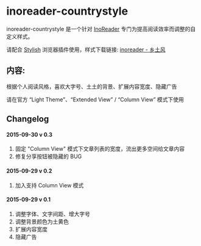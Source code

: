 inoreader-countrystyle
========

inoreader-countrystyle 是一个针对 [InoReader](https://www.inoreader.com/) 专门为提高阅读效率而调整的自定义样式。

请配合 [Stylish](https://userstyles.org/) 浏览器插件使用，样式下载链接: [inoreader - 乡土风](https://userstyles.org/styles/119240/inoreader)


## 内容:
根据个人阅读风格，喜欢大字号、土土的背景、扩展内容宽度、隐藏广告

请在官方 “Light Theme”、“Extended View” / “Column View” 模式下使用


## Changelog

#### 2015-09-30 v 0.3
1. 固定 "Column View" 模式下文章列表的宽度，流出更多空间给文章内容
2. 修复分享按钮被隐藏的 BUG

#### 2015-09-29 v 0.2

1. 加入支持 Column View 模式

#### 2015-09-29 v 0.1

1. 调整字体、文字间距、增大字号
2. 调整背景颜色为土黄色
3. 扩展内容宽度
4. 隐藏广告





